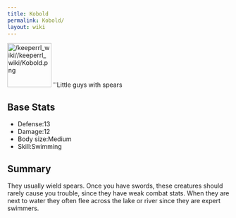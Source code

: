 ```yaml
---
title: Kobold
permalink: Kobold/
layout: wiki
---
```


<img src="/keeperrl_wiki//keeperrl_wiki/Kobold.png" title="fig:/keeperrl_wiki//keeperrl_wiki/Kobold.png" alt="/keeperrl_wiki//keeperrl_wiki/Kobold.png" width="100" />
''Little guys with spears

Base Stats
----------

-   Defense:13
-   Damage:12
-   Body size:Medium
-   Skill:Swimming

Summary
-------

They usually wield spears. Once you have swords, these creatures should
rarely cause you trouble, since they have weak combat stats. When they
are next to water they often flee across the lake or river since they
are expert swimmers.

